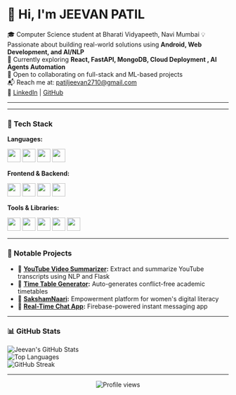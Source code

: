# 👋 Hi, I'm JEEVAN PATIL

🎓 Computer Science student at Bharati Vidyapeeth, Navi Mumbai 
💡 Passionate about building real-world solutions using **Android, Web Development, and AI/NLP**  
🌱 Currently exploring **React, FastAPI, MongoDB, Cloud Deployment , AI Agents Automation**  
🎯 Open to collaborating on full-stack and ML-based projects  
📬 Reach me at: [patiljeevan2710@gmail.com](mailto:patiljeevan2710@gmail.com)  
🔗 [LinkedIn](https://www.linkedin.com/in/jeevanpatil27) | [GitHub](https://github.com/JEEVAN2710)

---
---

### 🧠 Tech Stack

**Languages:**  
<p>
  <img src="https://img.shields.io/badge/Java-orange?style=for-the-badge&logo=java&logoColor=white" height="30"/>
  <img src="https://img.shields.io/badge/Python-3776AB?style=for-the-badge&logo=python&logoColor=white" height="30"/>
  <img src="https://img.shields.io/badge/JavaScript-yellow?style=for-the-badge&logo=javascript&logoColor=black" height="30"/>
  <img src="https://img.shields.io/badge/SQL-4479A1?style=for-the-badge&logo=mysql&logoColor=white" height="30"/>
</p>

**Frontend & Backend:**  
<p>
  <img src="https://img.shields.io/badge/HTML5-E34F26?style=for-the-badge&logo=html5&logoColor=white" height="30"/>
  <img src="https://img.shields.io/badge/CSS3-1572B6?style=for-the-badge&logo=css3&logoColor=white" height="30"/>
  <img src="https://img.shields.io/badge/Flask-000000?style=for-the-badge&logo=flask&logoColor=white" height="30"/>
  <img src="https://img.shields.io/badge/Firebase-FFCA28?style=for-the-badge&logo=firebase&logoColor=black" height="30"/>
</p>

**Tools & Libraries:**  
<p>
  <img src="https://img.shields.io/badge/Git-F05032?style=for-the-badge&logo=git&logoColor=white" height="30"/>
  <img src="https://img.shields.io/badge/VSCode-007ACC?style=for-the-badge&logo=visualstudiocode&logoColor=white" height="30"/>
  <img src="https://img.shields.io/badge/Jupyter-F37626?style=for-the-badge&logo=jupyter&logoColor=white" height="30"/>
  <img src="https://img.shields.io/badge/Figma-F24E1E?style=for-the-badge&logo=figma&logoColor=white" height="30"/>
  <img src="https://img.shields.io/badge/Android%20Studio-3DDC84?style=for-the-badge&logo=android-studio&logoColor=white" height="30"/>
</p>



---

### 📁 Notable Projects

- 🔹 **[YouTube Video Summarizer](https://github.com/JEEVAN2710/youtube_video_summarizer):** Extract and summarize YouTube transcripts using NLP and Flask  
- 🔹 **[Time Table Generator](https://github.com/JEEVAN2710/timetable_generator):** Auto-generates conflict-free academic timetables  
- 🔹 **[SakshamNaari](https://github.com/JEEVAN2710/women-literacy-web-saksham-naari-):** Empowerment platform for women's digital literacy  
- 🔹 **[Real-Time Chat App](https://github.com/JEEVAN2710/chat-app):** Firebase-powered instant messaging app

---

### 📊 GitHub Stats

![Jeevan's GitHub Stats](https://github-readme-stats.vercel.app/api?username=JEEVAN2710&show_icons=true&theme=dracula&hide_border=true)  
![Top Languages](https://github-readme-stats.vercel.app/api/top-langs/?username=JEEVAN2710&layout=compact&theme=dracula&hide_border=true)  
![GitHub Streak](https://github-readme-streak-stats.herokuapp.com/?user=JEEVAN2710&theme=dracula&hide_border=true)

---

<!-- Visitor Count -->
<p align="center">
  <img src="https://komarev.com/ghpvc/?username=JEEVAN2710&style=flat-square&color=blue" alt="Profile views" />
</p>

